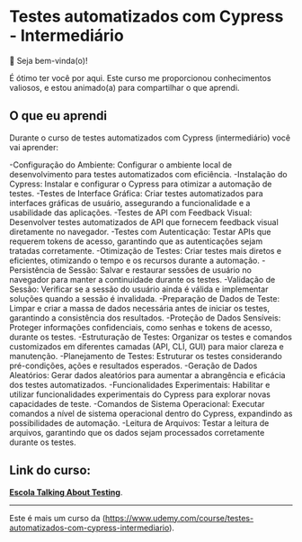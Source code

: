 # Testes automatizados com Cypress - Intermediário

👋 Seja bem-vinda(o)!

É ótimo ter você por aqui. Este curso me proporcionou conhecimentos valiosos, e estou animado(a) para compartilhar o que aprendi. 

## O que eu aprendi

Durante o curso de testes automatizados com Cypress (intermediário) você vai aprender:

-Configuração do Ambiente: Configurar o ambiente local de desenvolvimento para testes automatizados com eficiência.
-Instalação do Cypress: Instalar e configurar o Cypress para otimizar a automação de testes.
-Testes de Interface Gráfica: Criar testes automatizados para interfaces gráficas de usuário, assegurando a funcionalidade e a usabilidade das aplicações.
-Testes de API com Feedback Visual: Desenvolver testes automatizados de API que fornecem feedback visual diretamente no navegador.
-Testes com Autenticação: Testar APIs que requerem tokens de acesso, garantindo que as autenticações sejam tratadas corretamente.
-Otimização de Testes: Criar testes mais diretos e eficientes, otimizando o tempo e os recursos durante a automação.
-Persistência de Sessão: Salvar e restaurar sessões de usuário no navegador para manter a continuidade durante os testes.
-Validação de Sessão: Verificar se a sessão do usuário ainda é válida e implementar soluções quando a sessão é invalidada.
-Preparação de Dados de Teste: Limpar e criar a massa de dados necessária antes de iniciar os testes, garantindo a consistência dos resultados.
-Proteção de Dados Sensíveis: Proteger informações confidenciais, como senhas e tokens de acesso, durante os testes.
-Estruturação de Testes: Organizar os testes e comandos customizados em diferentes camadas (API, CLI, GUI) para maior clareza e manutenção.
-Planejamento de Testes: Estruturar os testes considerando pré-condições, ações e resultados esperados.
-Geração de Dados Aleatórios: Gerar dados aleatórios para aumentar a abrangência e eficácia dos testes automatizados.
-Funcionalidades Experimentais: Habilitar e utilizar funcionalidades experimentais do Cypress para explorar novas capacidades de teste.
-Comandos de Sistema Operacional: Executar comandos a nível de sistema operacional dentro do Cypress, expandindo as possibilidades de automação.
-Leitura de Arquivos: Testar a leitura de arquivos, garantindo que os dados sejam processados corretamente durante os testes.

## Link do curso:
[**Escola Talking About Testing**](https://udemy.com/user/walmyr).
___

Este é mais um curso da (https://www.udemy.com/course/testes-automatizados-com-cypress-intermediario).
